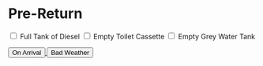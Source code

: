 <link href="../styles/custom.css" rel="stylesheet" />

# Pre-Return
<label for="diesel" class="top"><input type="checkbox" id="diesel" /> Full Tank of Diesel</label>
<label for="toilet" class="alt"> <input type="checkbox" id="toilet" /> Empty Toilet Cassette</label>
<label for="grey-water-tank"><input type="checkbox" id="grey-water-tank" /> Empty Grey Water Tank</label>

<a href="on-arrival.html">
<button class="button-basic"><i class="arrow arrow-left"></i> On Arrival</button>
</a>
<a href="bad-weather.html" class="right">
<button class="button-basic">Bad Weather <i class="arrow arrow-right"></i></button>
</a>